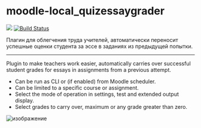 # moodle-local_quizessaygrader

[![](https://img.shields.io/github/v/release/Snickser/moodle-local_quizessaygrader.svg)](https://github.com/Snickser/moodle-local_quizessaygrader/releases)
[![Build Status](https://github.com/Snickser/moodle-local_quizessaygrader/actions/workflows/moodle-ci.yml/badge.svg)](https://github.com/Snickser/moodle-local_quizessaygrader/actions/workflows/moodle-ci.yml)

Плагин для облегчения труда учителей, автоматически переносит успешные оценки студента за эссе в заданиях из предыдущей попытки.

-----

Plugin to make teachers work easier, automatically carries over successful student grades for essays in assignments from a previous attempt.

- Can be run as CLI or (if enabled) from Moodle scheduler.
- Can be limited to a specific course or assignment.
- Select the mode of operation in settings, test and extended output display.
- Select grades to carry over, maximum or any grade greater than zero.

![изображение](https://github.com/user-attachments/assets/ea88c230-e508-41e3-bdc5-8500d6717603)


